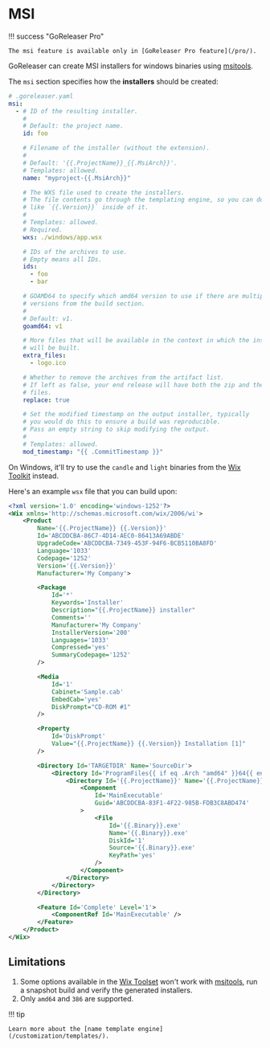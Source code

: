 # MSI

!!! success "GoReleaser Pro"

    The msi feature is available only in [GoReleaser Pro feature](/pro/).

GoReleaser can create MSI installers for windows binaries using [msitools][].

The `msi` section specifies how the **installers** should be created:

```yaml
# .goreleaser.yaml
msi:
  - # ID of the resulting installer.
    #
    # Default: the project name.
    id: foo

    # Filename of the installer (without the extension).
    #
    # Default: '{{.ProjectName}}_{{.MsiArch}}'.
    # Templates: allowed.
    name: "myproject-{{.MsiArch}}"

    # The WXS file used to create the installers.
    # The file contents go through the templating engine, so you can do things
    # like `{{.Version}}` inside of it.
    #
    # Templates: allowed.
    # Required.
    wxs: ./windows/app.wsx

    # IDs of the archives to use.
    # Empty means all IDs.
    ids:
      - foo
      - bar

    # GOAMD64 to specify which amd64 version to use if there are multiple
    # versions from the build section.
    #
    # Default: v1.
    goamd64: v1

    # More files that will be available in the context in which the installer
    # will be built.
    extra_files:
      - logo.ico

    # Whether to remove the archives from the artifact list.
    # If left as false, your end release will have both the zip and the msi
    # files.
    replace: true

    # Set the modified timestamp on the output installer, typically
    # you would do this to ensure a build was reproducible.
    # Pass an empty string to skip modifying the output.
    #
    # Templates: allowed.
    mod_timestamp: "{{ .CommitTimestamp }}"
```

On Windows, it'll try to use the `candle` and `light` binaries from the
[Wix Toolkit][wix] instead.

Here's an example `wsx` file that you can build upon:

```xml
<?xml version='1.0' encoding='windows-1252'?>
<Wix xmlns='http://schemas.microsoft.com/wix/2006/wi'>
	<Product
		Name='{{.ProjectName}} {{.Version}}'
		Id='ABCDDCBA-86C7-4D14-AEC0-86413A69ABDE'
		UpgradeCode='ABCDDCBA-7349-453F-94F6-BCB5110BA8FD'
		Language='1033'
		Codepage='1252'
		Version='{{.Version}}'
		Manufacturer='My Company'>

		<Package
			Id='*'
			Keywords='Installer'
			Description="{{.ProjectName}} installer"
			Comments=''
			Manufacturer='My Company'
			InstallerVersion='200'
			Languages='1033'
			Compressed='yes'
			SummaryCodepage='1252'
		/>

		<Media
			Id='1'
			Cabinet='Sample.cab'
			EmbedCab='yes'
			DiskPrompt="CD-ROM #1"
		/>

		<Property
			Id='DiskPrompt'
			Value="{{.ProjectName}} {{.Version}} Installation [1]"
		/>

		<Directory Id='TARGETDIR' Name='SourceDir'>
			<Directory Id='ProgramFiles{{ if eq .Arch "amd64" }}64{{ end }}Folder' Name='PFiles'>
				<Directory Id='{{.ProjectName}}' Name='{{.ProjectName}}'>
					<Component
						Id='MainExecutable'
						Guid='ABCDDCBA-83F1-4F22-985B-FDB3C8ABD474'
					>
						<File
							Id='{{.Binary}}.exe'
							Name='{{.Binary}}.exe'
							DiskId='1'
							Source='{{.Binary}}.exe'
							KeyPath='yes'
						/>
					</Component>
				</Directory>
			</Directory>
		</Directory>

		<Feature Id='Complete' Level='1'>
			<ComponentRef Id='MainExecutable' />
		</Feature>
	</Product>
</Wix>
```

## Limitations

1. Some options available in the [Wix Toolset][wix] won't work with
   [msitools][], run a snapshot build and verify the generated installers.
1. Only `amd64` and `386` are supported.

!!! tip

    Learn more about the [name template engine](/customization/templates/).

[msitools]: https://wiki.gnome.org/msitools
[wix]: https://wixtoolset.org
